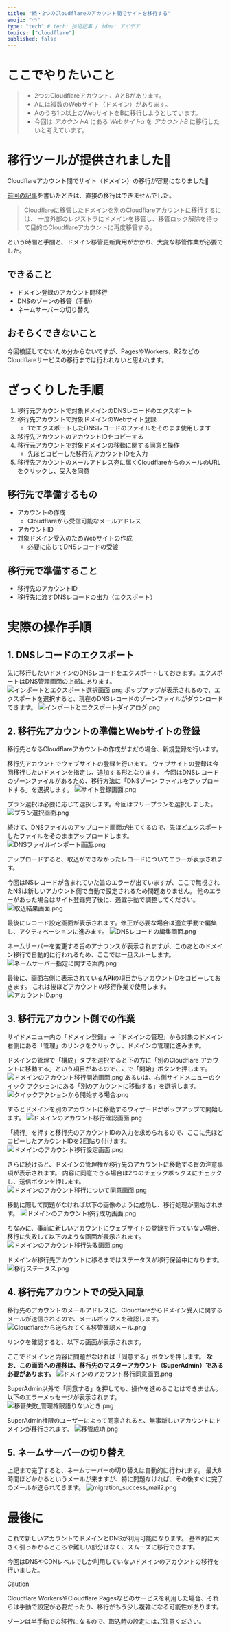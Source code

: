 ```yaml
---
title: "続・2つのCloudflareのアカウント間でサイトを移行する"
emoji: "⛅️"
type: "tech" # tech: 技術記事 / idea: アイデア
topics: ["cloudflare"]
published: false
---
```


# ここでやりたいこと

> - 2つのCloudflareアカウント、AとBがあります。
> - Aには複数のWebサイト（ドメイン）があります。
> - Aのうち1つ以上のWebサイトをBに移行しようとしています。
> - 今回は _アカウントA_ にある _Webサイトα_ を _アカウントB_ に移行したいと考えています。

# 移行ツールが提供されました👏

Cloudflareアカウント間でサイト（ドメイン）の移行が容易になりました🎉

[前回の記事](./352fec9b2311a2.md)を書いたときは、直接の移行はできませんでした。
> Cloudflareに移管したドメインを別のCloudflareアカウントに移行するには、
> 一度外部のレジストラにドメインを移管し、移管ロック解除を待って目的のCloudflareアカウントに再度移管する。

という時間と手間と、ドメイン移管更新費用がかかり、大変な移管作業が必要でした。


## できること

- ドメイン登録のアカウント間移行
- DNSのゾーンの移管（手動）
- ネームサーバーの切り替え

## おそらくできないこと

今回検証してないため分からないですが、PagesやWorkers、R2などのCloudflareサービスの移行までは行われないと思われます。


# ざっくりした手順

1. 移行元アカウントで対象ドメインのDNSレコードのエクスポート
2. 移行先アカウントで対象ドメインのWebサイト登録
   - 1でエクスポートしたDNSレコードのファイルをそのまま使用します
3. 移行先アカウントのアカウントIDをコピーする
4. 移行元アカウントで対象ドメインの移動に関する同意と操作
   - 先ほどコピーした移行先アカウントIDを入力
5. 移行先アカウントのメールアドレス宛に届くCloudflareからのメールのURLをクリックし、受入を同意

## 移行先で準備するもの

- アカウントの作成
  - Cloudflareから受信可能なメールアドレス
- アカウントID
- 対象ドメイン受入のためWebサイトの作成
  - 必要に応じてDNSレコードの受渡

## 移行元で準備すること

- 移行先のアカウントID
- 移行先に渡すDNSレコードの出力（エクスポート）


# 実際の操作手順


## 1. DNSレコードのエクスポート

先に移行したいドメインのDNSレコードをエクスポートしておきます。エクスポートはDNS管理画面の上部にあります。
![インポートとエクスポート選択画面.png](/images/742ec14ca2683f/export_dns_record1.png)
ポップアップが表示されるので、エクスポートを選択すると、現在のDNSレコードのゾーンファイルがダウンロードできます。
![インポートとエクスポートダイアログ.png](/images/742ec14ca2683f/export_dns_record2.png)

## 2. 移行先アカウントの準備とWebサイトの登録

移行先となるCloudflareアカウントの作成がまだの場合、新規登録を行います。

移行先アカウントでウェブサイトの登録を行います。
ウェブサイトの登録は今回移行したいドメインを指定し、追加する形となります。
今回はDNSレコードのゾーンファイルがあるため、移行方法に「DNSゾーン ファイルをアップロードする」を選択します。
![サイト登録画面.png](/images/742ec14ca2683f/create_web1.png)

プラン選択は必要に応じて選択します。今回はフリープランを選択しました。
![プラン選択画面.png](/images/742ec14ca2683f/create_web2.png)

続けて、DNSファイルのアップロード画面が出てくるので、先ほどエクスポートしたファイルをそのままアップロードします。
![DNSファイルインポート画面.png](/images/742ec14ca2683f/create_web3.png)

アップロードすると、取込ができなかったレコードについてエラーが表示されます。

今回はNSレコードが含まれていた旨のエラーが出ていますが、ここで無視されたNSは新しいアカウント側で自動で設定されるため問題ありません。
他のエラーがあった場合はサイト登録完了後に、適宜手動で調整してください。
![取込結果画面.png](/images/742ec14ca2683f/create_web4.png)

最後にレコード設定画面が表示されます。修正が必要な場合は適宜手動で編集し、アクティベーションに進みます。
![DNSレコードの編集画面.png](/images/742ec14ca2683f/create_web5.png)

ネームサーバーを変更する旨のアナウンスが表示されますが、このあとのドメイン移行で自動的に行われるため、ここでは一旦スルーします。
![ネームサーバー指定に関する案内.png](/images/742ec14ca2683f/create_web6.png)

最後に、画面右側に表示されている**API**の項目からアカウントIDをコピーしておきます。
これは後ほどアカウントの移行作業で使用します。
![アカウントID.png](/images/742ec14ca2683f/accountid.png)



## 3. 移行元アカウント側での作業
サイドメニュー内の「ドメイン登録」→「ドメインの管理」から対象のドメイン右側にある「管理」のリンクをクリックし、ドメインの管理に進みます。

ドメインの管理で「構成」タブを選択すると下の方に「別のCloudflare アカウントに移動する」という項目があるのでここで「開始」ボタンを押します。
![ドメインのアカウント移行開始画面.png](/images/742ec14ca2683f/migrate1.png)
あるいは、右側サイドメニューのクイック アクションにある「別のアカウントに移動する」を選択します。
![クイックアクションから開始する場合.png](/images/742ec14ca2683f/migrate_quickaction.png)

するとドメインを別のアカウントに移動するウィザードがポップアップで開始します。
![ドメインのアカウント移行確認画面.png](/images/742ec14ca2683f/migrate2.png)

「続行」を押すと移行先のアカウントIDの入力を求められるので、ここに先ほどコピーしたアカウントIDを2回貼り付けます。
![ドメインのアカウント移行設定画面.png](/images/742ec14ca2683f/migrate3.png)

さらに続けると、ドメインの管理権が移行先のアカウントに移動する旨の注意事項が表示されます。
内容に同意できる場合は2つのチェックボックスにチェックし、送信ボタンを押します。
![ドメインのアカウント移行について同意画面.png](/images/742ec14ca2683f/migrate4.png)

移動に際して問題がなければ以下の画像のように成功し、移行処理が開始されます。
![ドメインのアカウント移行成功画面.png](/images/742ec14ca2683f/migrate5_success.png)

ちなみに、事前に新しいアカウントにウェブサイトの登録を行っていない場合、移行に失敗して以下のような画面が表示されます。
![ドメインのアカウント移行失敗画面.png](/images/742ec14ca2683f/migrate5_failed.png)


ドメインが移行先アカウントに移るまではステータスが移行保留中になります。
![移行ステータス.png](/images/742ec14ca2683f/migration_status.png)

## 4. 移行先アカウントでの受入同意

移行先のアカウントのメールアドレスに、Cloudflareからドメイン受入に関するメールが送信されるので、メールボックスを確認します。
![Cloudflareから送られてくる移管確認メール.png](/images/742ec14ca2683f/activationmail1.png)

リンクを確認すると、以下の画面が表示されます。

ここでドメインと内容に問題がなければ「同意する」ボタンを押します。
**なお、この画面への遷移は、移行先のマスターアカウント（SuperAdmin）である必要があります。**
![ドメインのアカウント移行同意画面.png](/images/742ec14ca2683f/activate1.png)

SuperAdmin以外で「同意する」を押しても、操作を進めることはできません。
以下のエラーメッセージが表示されます。
![移管失敗_管理権限語りないとき.png](/images/742ec14ca2683f/activate2_failed_acception_superadmin_only.png)

SuperAdmin権限のユーザーによって同意されると、無事新しいアカウントにドメインが移行されます。
![移管成功.png](/images/742ec14ca2683f/activate2_success.png)

## 5. ネームサーバーの切り替え

上記まで完了すると、ネームサーバーの切り替えは自動的に行われます。
最大8時間ほどかかるというメールが来ますが、特に問題なければ、その後すぐに完了のメールが送られてきます。
![migration_success_mail2.png](/images/742ec14ca2683f/migration_success_mail2.png)


# 最後に

これで新しいアカウントでドメインとDNSが利用可能になります。
基本的に大きく引っかかるところや難しい部分はなく、スムーズに移行できます。

今回はDNSやCDNレベルでしか利用していないドメインのアカウントの移行を行いました。

> [!CAUTION]
> Cloudflare WorkersやCloudflare Pagesなどのサービスを利用した場合、それらは手動で設定が必要だったり、移行がもう少し複雑になる可能性があります。

ゾーンは半手動での移行になるので、取込時の設定にはご注意ください。
